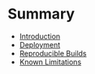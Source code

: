 # Summary

- [Introduction](introduction.md)
- [Deployment](deployment.md)
- [Reproducible Builds](reproducible-builds.md)
- [Known Limitations](limitations.md)
